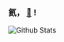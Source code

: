 ### 氦， [👋](https://leif.fun/) !

![Github Stats](https://github-readme-stats.vercel.app/api?username=leif160519&show_icons=true)
